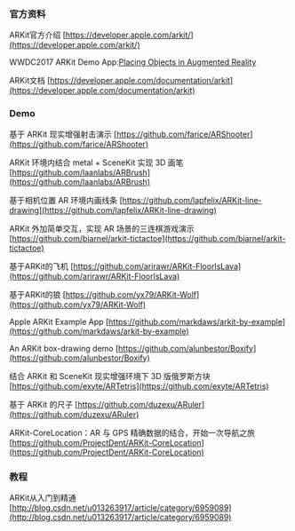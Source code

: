 ### 官方资料

ARKit官方介绍 [https://developer.apple.com/arkit/](https://developer.apple.com/arkit/)

WWDC2017 ARKit Demo App:[Placing Objects in Augmented Reality](https://developer.apple.com/sample-code/wwdc/2017/PlacingObjects.zip)
 
ARKit文档 [https://developer.apple.com/documentation/arkit](https://developer.apple.com/documentation/arkit)

### Demo

基于 ARKit 现实增强射击演示 [https://github.com/farice/ARShooter](https://github.com/farice/ARShooter)

ARKit 环境内结合 metal + SceneKit 实现 3D 画笔 [https://github.com/laanlabs/ARBrush](https://github.com/laanlabs/ARBrush)

基于相机位置 AR 环境内画线条 [https://github.com/lapfelix/ARKit-line-drawing](https://github.com/lapfelix/ARKit-line-drawing)

ARKit 外加简单交互，实现 AR 场景的三连棋游戏演示 [https://github.com/bjarnel/arkit-tictactoe](https://github.com/bjarnel/arkit-tictactoe)

基于ARKit的飞机 [https://github.com/arirawr/ARKit-FloorIsLava](https://github.com/arirawr/ARKit-FloorIsLava)

基于ARKit的狼 [https://github.com/yx79/ARKit-Wolf](https://github.com/yx79/ARKit-Wolf)

Apple ARKit Example App [https://github.com/markdaws/arkit-by-example](https://github.com/markdaws/arkit-by-example)

An ARKit box-drawing demo [https://github.com/alunbestor/Boxify](https://github.com/alunbestor/Boxify)

结合 ARKit 和 SceneKit 现实增强环境下 3D 版俄罗斯方块 [https://github.com/exyte/ARTetris](https://github.com/exyte/ARTetris)

基于 ARKit 的尺子 [https://github.com/duzexu/ARuler](https://github.com/duzexu/ARuler)

ARKit-CoreLocation：AR 与 GPS 精确数据的结合，开始一次导航之旅 [https://github.com/ProjectDent/ARKit-CoreLocation](https://github.com/ProjectDent/ARKit-CoreLocation)

### 教程

ARKit从入门到精通 [http://blog.csdn.net/u013263917/article/category/6959089](http://blog.csdn.net/u013263917/article/category/6959089)

